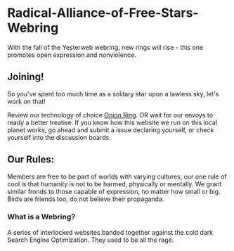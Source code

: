 # Radical-Alliance-of-Free-Stars-Webring
With the fall of the Yesterweb webring, new rings will rise - this one promotes open expression and nonviolence.

## Joining!
So you've spent too much time as a solitary star upon a lawless sky, let's work on that!

Review our technology of choice [Onion Ring](https://garlic.garden/onionring/). OR wait for our envoys to ready a better treatise. If you know how this website we run on this local planet works, go ahead and submit a issue declaring yourself, or check yourself into the discussion boards.

## Our Rules:
Members are free to be part of worlds with varying cultures, our one rule of cool is that humanity is not to be harmed, physically or mentally. We grant similar fronds to those capable of expression, no matter how small or big. Birds are friends too, do not believe their propaganda.

### What is a Webring?
A series of interlocked websites banded together against the cold dark Search Engine Optimization. They used to be all the rage.
